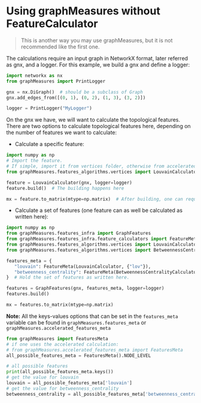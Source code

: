 # Using graphMeasures without FeatureCalculator

> This is another way you may use graphMeasures, but it is not recommended like the first one. 

The calculations require an input graph in NetworkX format, later referred as gnx, and a logger.
For this example, we build a gnx and define a logger:
```python
import networkx as nx
from graphMeasures import PrintLogger

gnx = nx.DiGraph()  # should be a subclass of Graph
gnx.add_edges_from([(0, 1), (0, 2), (1, 3), (3, 2)])

logger = PrintLogger("MyLogger")
```
On the gnx we have, we will want to calculate the topological features.
There are two options to calculate topological features here, depending on the number of features we want to calculate: 
* Calculate a specific feature:

```python
import numpy as np
# Import the feature. 
# If simple, import it from vertices folder, otherwise from accelerated_graph_features: 
from graphMeasures.features_algorithms.vertices import LouvainCalculator  

feature = LouvainCalculator(gnx, logger=logger)  
feature.build()  # The building happens here

mx = feature.to_matrix(mtype=np.matrix)  # After building, one can request to get features the a matrix 
```

* Calculate a set of features (one feature can as well be calculated as written here):

```python
import numpy as np
from graphMeasures.features_infra import GraphFeatures
from graphMeasures.features_infra.feature_calculators import FeatureMeta
from graphMeasures.features_algorithms.vertices import LouvainCalculator
from graphMeasures.features_algorithms.vertices import BetweennessCentralityCalculator

features_meta = {
   "louvain": FeatureMeta(LouvainCalculator, {"lov"}),
   "betweenness_centrality": FeatureMeta(BetweennessCentralityCalculator, {"betweenness"}),
}  # Hold the set of features as written here. 

features = GraphFeatures(gnx, features_meta, logger=logger) 
features.build()

mx = features.to_matrix(mtype=np.matrix)
```

**Note:** All the keys-values options that can be set in the `features_meta` variable can be found
in `graphMeasures.features_meta` or `graphMeasures.accelerated_features_meta`
```python
from graphMeasures import FeaturesMeta
# if one uses the accelerated calculation:
# from graphMeasures.accelerated_features_meta import FeaturesMeta
all_possible_features_meta = FeaturesMeta().NODE_LEVEL

# all possible features
print(all_possible_features_meta.keys())   
# get the value for louvain
louvain = all_possible_features_meta['louvain']   
# get the value for betweenness_centrality
betweenness_centrality = all_possible_features_meta['betweenness_centrality']
```